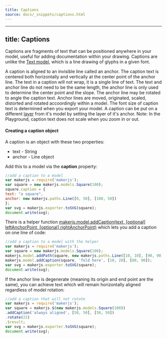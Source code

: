 ```yaml
---
title: Captions
source: docs/_snippets/captions.html
---
```


---
title: Captions
---

Captions are fragments of text that can be positioned anywhere in your model,
useful for adding documentation within your drawing.
Captions are unlike the [Text model](/docs/advanced-drawing/#Fonts%20and%20text), which is a line drawing of glyphs in a given font.

A caption is aligned to an invisible line called an anchor.
The caption text is centered both horizontally and vertically at the center point of the anchor line.
The text in a caption will not wrap, it is a single line of text.
The text and anchor line do not need to be the same length, the anchor line is only used to determine the center point and the slope.
The anchor line may be rotated to angle the caption text.
Anchor lines are moved, originated, scaled, distorted and rotated accoordingly within a model.
The font size of caption text is determined when you export your model.
A caption can be put on a different [layer](/docs/intermediate-drawing/#Layers) from it's model by setting the layer of it's anchor.
Note: In the Playground, caption text does not scale when you zoom in or out.

#### Creating a caption object

A caption is an object with these two properties:

* text - String
* anchor - Line object

Add this to a model via the **caption** property:

```javascript
//add a caption to a model
var makerjs = require('makerjs');
var square = new makerjs.models.Square(100);
square.caption = {
text: "a square",
anchor: new makerjs.paths.Line([0, 50], [100, 50])
};
var svg = makerjs.exporter.toSVG(square);
document.write(svg);
```

There is a helper function [makerjs.model.addCaption(text, [optional] leftAnchorPoint, [optional] rightAnchorPoint)](/docs/api/modules/makerjs.model.html#addcaption)
which lets you add a caption on one line of code:

```javascript
//add a caption to a model with the helper
var makerjs = require('makerjs');
var square = new makerjs.models.Square(100);
makerjs.model.addPath(square, new makerjs.paths.Line([10, 10], [90, 90]));
makerjs.model.addCaption(square, 'fold here', [10, 20], [80, 90]);
var svg = makerjs.exporter.toSVG(square);
document.write(svg);
```

If the anchor line is degenerate (meaning its origin and end point are the same), you can achieve text
which will remain horizontally aligned regardless of model rotation:

```javascript
//add a caption that will not rotate
var makerjs = require('makerjs');
var square = makerjs.$(new makerjs.models.Square(100))
.addCaption('always aligned', [50, 50], [50, 50])
.rotate(22)
.$result;
var svg = makerjs.exporter.toSVG(square);
document.write(svg);
```
